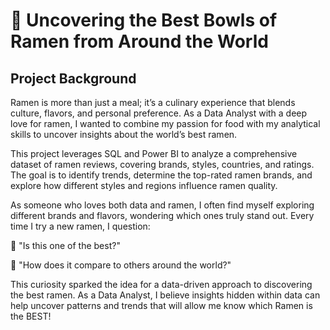 # 🍜 Uncovering the Best Bowls of Ramen from Around the World

## Project Background
Ramen is more than just a meal; it’s a culinary experience that blends culture, flavors, and personal preference. As a Data Analyst with a deep love for ramen, I wanted to combine my passion for food with my analytical skills to uncover insights about the world’s best ramen.

This project leverages SQL and Power BI to analyze a comprehensive dataset of ramen reviews, covering brands, styles, countries, and ratings. The goal is to identify trends, determine the top-rated ramen brands, and explore how different styles and regions influence ramen quality.

As someone who loves both data and ramen, I often find myself exploring different brands and flavors, wondering which ones truly stand out. Every time I try a new ramen, I question:

🤔 "Is this one of the best?"

🤔 "How does it compare to others around the world?"

This curiosity sparked the idea for a data-driven approach to discovering the best ramen. As a Data Analyst, I believe insights hidden within data can help uncover patterns and trends that will allow me know which Ramen is the BEST!
